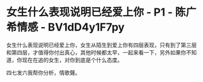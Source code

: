 # 女生什么表现说明已经爱上你 - P1 - 陈广希情感 - BV1dD4y1F7py

女生什么表现说明已经爱上你，女生从陌生到爱上你有四层表现，只有到了第三层和第四层，才值得你付出真心，其他时候都太早，一起来看一下，另外如果你不知道，你现在在追的女生，对你到底是个什么态度。

四七发六我帮你分析，情歌聲。